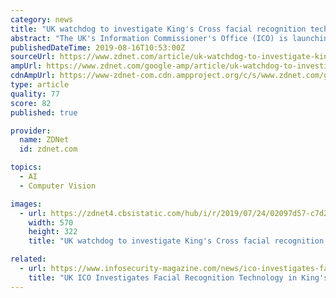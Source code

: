 ```yaml
---
category: news
title: "UK watchdog to investigate King's Cross facial recognition tech used to spy on public"
abstract: "The UK's Information Commissioner's Office (ICO) is launching an investigation into the use of facial recognition technology at King's Cross following media reports of the covert practice. On Thursday, UK Information Commissioner Elizabeth Denham said the ..."
publishedDateTime: 2019-08-16T10:53:00Z
sourceUrl: https://www.zdnet.com/article/uk-watchdog-to-investigate-kings-cross-facial-recognition-tech-use-to-spy-on-public/
ampUrl: https://www.zdnet.com/google-amp/article/uk-watchdog-to-investigate-kings-cross-facial-recognition-tech-use-to-spy-on-public/
cdnAmpUrl: https://www-zdnet-com.cdn.ampproject.org/c/s/www.zdnet.com/google-amp/article/uk-watchdog-to-investigate-kings-cross-facial-recognition-tech-use-to-spy-on-public/
type: article
quality: 77
score: 82
published: true

provider:
  name: ZDNet
  id: zdnet.com

topics:
  - AI
  - Computer Vision

images:
  - url: https://zdnet4.cbsistatic.com/hub/i/r/2019/07/24/02097d57-c7d2-4fe5-bb11-b9d606114db2/thumbnail/570x322/278153a42cfb1d66281b451e9871bead/oakland-follows-san-franciscos-lead-in-b-5d35cfe20341a700017018cb-1-jul-24-2019-21-07-47-poster.jpg
    width: 570
    height: 322
    title: "UK watchdog to investigate King's Cross facial recognition tech used to spy on public"

related:
  - url: https://www.infosecurity-magazine.com/news/ico-investigates-facial/
    title: "UK ICO Investigates Facial Recognition Technology in King's Cross"
---
```

